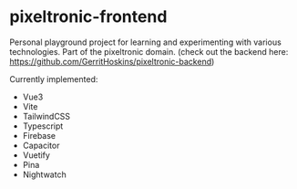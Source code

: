 # pixeltronic-frontend

Personal playground project for learning and experimenting with various technologies.
Part of the pixeltronic domain. (check out the backend here: https://github.com/GerritHoskins/pixeltronic-backend)

Currently implemented:
- Vue3
- Vite
- TailwindCSS
- Typescript
- Firebase
- Capacitor
- Vuetify
- Pina
- Nightwatch
